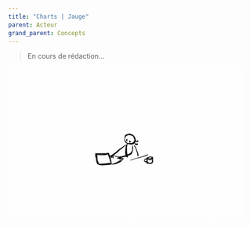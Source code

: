 ```yaml
---
title: "Charts | Jauge"
parent: Acteur
grand_parent: Concepts
---
```



> En cours de rédaction...

![SynApps](../../assets/under-progress.gif)
